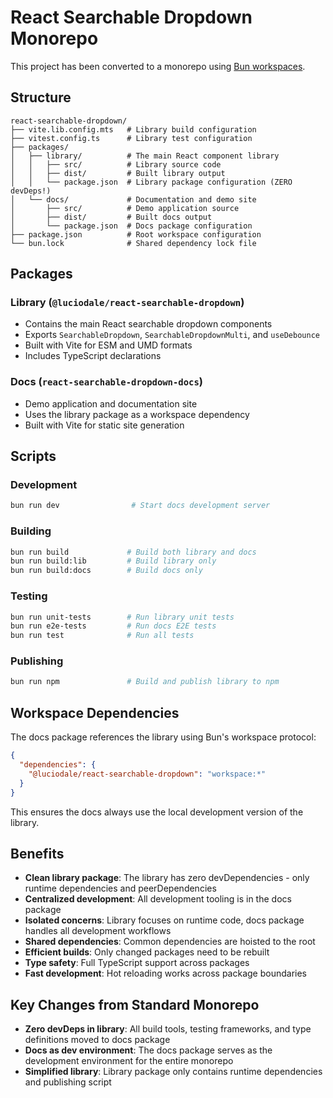 # React Searchable Dropdown Monorepo

This project has been converted to a monorepo using [Bun workspaces](https://bun.sh/docs/install/workspaces).

## Structure

```
react-searchable-dropdown/
├── vite.lib.config.mts   # Library build configuration
├── vitest.config.ts      # Library test configuration  
├── packages/
│   ├── library/          # The main React component library
│   │   ├── src/          # Library source code
│   │   ├── dist/         # Built library output
│   │   └── package.json  # Library package configuration (ZERO devDeps!)
│   └── docs/             # Documentation and demo site
│       ├── src/          # Demo application source
│       ├── dist/         # Built docs output
│       └── package.json  # Docs package configuration
├── package.json          # Root workspace configuration
└── bun.lock              # Shared dependency lock file
```

## Packages

### Library (`@luciodale/react-searchable-dropdown`)
- Contains the main React searchable dropdown components
- Exports `SearchableDropdown`, `SearchableDropdownMulti`, and `useDebounce`
- Built with Vite for ESM and UMD formats
- Includes TypeScript declarations

### Docs (`react-searchable-dropdown-docs`)
- Demo application and documentation site
- Uses the library package as a workspace dependency
- Built with Vite for static site generation

## Scripts

### Development
```bash
bun run dev                # Start docs development server
```

### Building
```bash
bun run build             # Build both library and docs
bun run build:lib         # Build library only
bun run build:docs        # Build docs only
```

### Testing
```bash
bun run unit-tests        # Run library unit tests
bun run e2e-tests         # Run docs E2E tests
bun run test              # Run all tests
```

### Publishing
```bash
bun run npm               # Build and publish library to npm
```

## Workspace Dependencies

The docs package references the library using Bun's workspace protocol:

```json
{
  "dependencies": {
    "@luciodale/react-searchable-dropdown": "workspace:*"
  }
}
```

This ensures the docs always use the local development version of the library.

## Benefits

- **Clean library package**: The library has zero devDependencies - only runtime dependencies and peerDependencies
- **Centralized development**: All development tooling is in the docs package
- **Isolated concerns**: Library focuses on runtime code, docs package handles all development workflows
- **Shared dependencies**: Common dependencies are hoisted to the root
- **Efficient builds**: Only changed packages need to be rebuilt
- **Type safety**: Full TypeScript support across packages
- **Fast development**: Hot reloading works across package boundaries

## Key Changes from Standard Monorepo

- **Zero devDeps in library**: All build tools, testing frameworks, and type definitions moved to docs package
- **Docs as dev environment**: The docs package serves as the development environment for the entire monorepo
- **Simplified library**: Library package only contains runtime dependencies and publishing script 